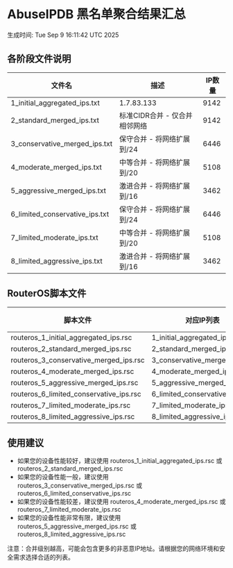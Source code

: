 # AbuseIPDB 黑名单聚合结果汇总
生成时间: Tue Sep  9 16:11:42 UTC 2025

## 各阶段文件说明

| 文件名 | 描述 | IP数量 |
|--------|------|--------|
| 1_initial_aggregated_ips.txt | 1.7.83.133 | 9142 |
| 2_standard_merged_ips.txt | 标准CIDR合并 - 仅合并相邻网络 | 9142 |
| 3_conservative_merged_ips.txt | 保守合并 - 将网络扩展到/24 | 6446 |
| 4_moderate_merged_ips.txt | 中等合并 - 将网络扩展到/20 | 5108 |
| 5_aggressive_merged_ips.txt | 激进合并 - 将网络扩展到/16 | 3462 |
| 6_limited_conservative_ips.txt | 保守合并 - 将网络扩展到/24 | 6446 |
| 7_limited_moderate_ips.txt | 中等合并 - 将网络扩展到/20 | 5108 |
| 8_limited_aggressive_ips.txt | 激进合并 - 将网络扩展到/16 | 3462 |

## RouterOS脚本文件

| 脚本文件 | 对应IP列表 | IP数量 |
|----------|------------|--------|
| routeros_1_initial_aggregated_ips.rsc | 1_initial_aggregated_ips.txt | 9142 |
| routeros_2_standard_merged_ips.rsc | 2_standard_merged_ips.txt | 9142 |
| routeros_3_conservative_merged_ips.rsc | 3_conservative_merged_ips.txt | 6446 |
| routeros_4_moderate_merged_ips.rsc | 4_moderate_merged_ips.txt | 5108 |
| routeros_5_aggressive_merged_ips.rsc | 5_aggressive_merged_ips.txt | 3462 |
| routeros_6_limited_conservative_ips.rsc | 6_limited_conservative_ips.txt | 6446 |
| routeros_7_limited_moderate_ips.rsc | 7_limited_moderate_ips.txt | 5108 |
| routeros_8_limited_aggressive_ips.rsc | 8_limited_aggressive_ips.txt | 3462 |

## 使用建议

- 如果您的设备性能较好，建议使用 routeros_1_initial_aggregated_ips.rsc 或 routeros_2_standard_merged_ips.rsc
- 如果您的设备性能一般，建议使用 routeros_3_conservative_merged_ips.rsc 或 routeros_6_limited_conservative_ips.rsc
- 如果您的设备性能较差，建议使用 routeros_4_moderate_merged_ips.rsc 或 routeros_7_limited_moderate_ips.rsc
- 如果您的设备性能非常有限，建议使用 routeros_5_aggressive_merged_ips.rsc 或 routeros_8_limited_aggressive_ips.rsc

注意：合并级别越高，可能会包含更多的非恶意IP地址。请根据您的网络环境和安全需求选择合适的列表。
